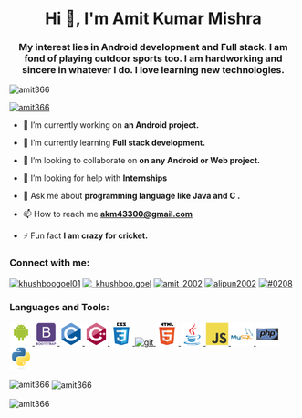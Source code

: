 <h1 align="center">Hi 👋, I'm Amit Kumar Mishra</h1>
<h3 align="center">My interest lies in Android development and Full stack. I am fond of playing outdoor sports too. I am hardworking and sincere in whatever I do. I love learning new technologies.</h3>

<p align="left"> <img src="https://komarev.com/ghpvc/?username=amit366&label=Profile%20views&color=0e75b6&style=flat" alt="amit366" /> </p>

<p align="left"> <a href="https://github.com/ryo-ma/github-profile-trophy"><img src="https://github-profile-trophy.vercel.app/?username=amit366" alt="amit366" /></a> </p>

- 🔭 I’m currently working on **an Android project.**

- 🌱 I’m currently learning **Full stack development.**

- 👯 I’m looking to collaborate on **on any Android or Web project.**

- 🤝 I’m looking for help with **Internships**

- 💬 Ask me about **programming language like Java and C .**

- 📫 How to reach me **akm43300@gmail.com**

- ⚡ Fun fact **I am crazy for cricket.**

<h3 align="left">Connect with me:</h3>
<p align="left">
<a href="https://linkedin.com/in/amit-mishra-28122a193" target="blank"><img align="center" src="https://camo.githubusercontent.com/28bbd2596707954793abeff9eb24d343c1c78b7bf184b90294b4b190c6097a65/68747470733a2f2f63646e2e6a7364656c6976722e6e65742f6e706d2f73696d706c652d69636f6e7340332e302e312f69636f6e732f6c696e6b6564696e2e737667" alt="khushboogoel01" height="30" width="40" data-canonical-src="https://cdn.jsdelivr.net/npm/simple-icons@3.0.1/icons/linkedin.svg" style="max-width:100%;"></a>
<a href="https://instagram.com/alipun2002" target="blank"><img align="center" src="https://camo.githubusercontent.com/aecaf87326884e8b0466bb799265a13fee7586246ebda3e066cb7fad82a1fd23/68747470733a2f2f63646e2e6a7364656c6976722e6e65742f6e706d2f73696d706c652d69636f6e7340332e302e312f69636f6e732f696e7374616772616d2e737667" alt="_khushboo.goel" height="30" width="40" data-canonical-src="https://cdn.jsdelivr.net/npm/simple-icons@3.0.1/icons/instagram.svg" style="max-width:100%;"></a>
<a href="https://www.codechef.com/users/amit_2002" target="blank"><img align="center" src="https://cdn.jsdelivr.net/npm/simple-icons@3.1.0/icons/codechef.svg" alt="amit_2002" height="30" width="40" /></a>
<a href="https://www.hackerrank.com/alipun2002" target="blank"><img align="center" src="https://cdn.jsdelivr.net/npm/simple-icons@3.1.0/icons/hackerrank.svg" alt="alipun2002" height="30" width="40" /></a>
<a href="https://discord.gg/#0208" target="blank"><img align="center" src="https://cdn.jsdelivr.net/npm/simple-icons@3.1.0/icons/discord.svg" alt="#0208" height="30" width="40" /></a>
</p>

<h3 align="left">Languages and Tools:</h3>
<p align="left"> <a href="https://developer.android.com" target="_blank"> <img src="https://raw.githubusercontent.com/devicons/devicon/master/icons/android/android-original-wordmark.svg" alt="android" width="40" height="40"/> </a> <a href="https://getbootstrap.com" target="_blank"> <img src="https://raw.githubusercontent.com/devicons/devicon/master/icons/bootstrap/bootstrap-plain-wordmark.svg" alt="bootstrap" width="40" height="40"/> </a> <a href="https://www.cprogramming.com/" target="_blank"> <img src="https://raw.githubusercontent.com/devicons/devicon/master/icons/c/c-original.svg" alt="c" width="40" height="40"/> </a> <a href="https://www.w3schools.com/cpp/" target="_blank"> <img src="https://raw.githubusercontent.com/devicons/devicon/master/icons/cplusplus/cplusplus-original.svg" alt="cplusplus" width="40" height="40"/> </a> <a href="https://www.w3schools.com/css/" target="_blank"> <img src="https://raw.githubusercontent.com/devicons/devicon/master/icons/css3/css3-original-wordmark.svg" alt="css3" width="40" height="40"/> </a> <a href="https://git-scm.com/" target="_blank"> <img src="https://www.vectorlogo.zone/logos/git-scm/git-scm-icon.svg" alt="git" width="40" height="40"/> </a> <a href="https://www.w3.org/html/" target="_blank"> <img src="https://raw.githubusercontent.com/devicons/devicon/master/icons/html5/html5-original-wordmark.svg" alt="html5" width="40" height="40"/> </a> <a href="https://www.java.com" target="_blank"> <img src="https://raw.githubusercontent.com/devicons/devicon/master/icons/java/java-original.svg" alt="java" width="40" height="40"/> </a> <a href="https://developer.mozilla.org/en-US/docs/Web/JavaScript" target="_blank"> <img src="https://raw.githubusercontent.com/devicons/devicon/master/icons/javascript/javascript-original.svg" alt="javascript" width="40" height="40"/> </a> <a href="https://www.mysql.com/" target="_blank"> <img src="https://raw.githubusercontent.com/devicons/devicon/master/icons/mysql/mysql-original-wordmark.svg" alt="mysql" width="40" height="40"/> </a> <a href="https://www.php.net" target="_blank"> <img src="https://raw.githubusercontent.com/devicons/devicon/master/icons/php/php-original.svg" alt="php" width="40" height="40"/> </a> <a href="https://www.python.org" target="_blank"> <img src="https://raw.githubusercontent.com/devicons/devicon/master/icons/python/python-original.svg" alt="python" width="40" height="40"/> </a> </p>

<p><img align="left" src="https://github-readme-stats.vercel.app/api/top-langs?username=amit366&show_icons=true&locale=en&layout=compact" alt="amit366" /></p>

<p>&nbsp;<img align="center" src="https://github-readme-stats.vercel.app/api?username=amit366&show_icons=true&locale=en" alt="amit366" /></p>

<p><img align="center" src="https://github-readme-streak-stats.herokuapp.com/?user=amit366&" alt="amit366" /></p>
